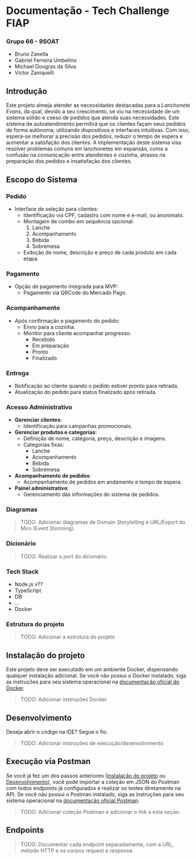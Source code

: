 
# Documentação - Tech Challenge FIAP
### Grupo 66 - 9SOAT

 - Bruno Zanella
 - Gabriel Ferreira Umbelino
 - Michael Dougras da Silva
 - Victor Zaniquelli

## Introdução
Este projeto almeja atender as necessidades destacadas para a *Lanchonete Evans*, da qual, devido a seu crescimento, se viu na necessidade de um sistema sólido e coeso de pedidos que atenda suas necessidades. Este sistema de autoatendimento permitirá que os clientes façam seus pedidos de forma autônoma, utilizando dispositivos e interfaces intuitivas. Com isso, espera-se melhorar a precisão dos pedidos, reduzir o tempo de espera e aumentar a satisfação dos clientes.
A implementação deste sistema visa resolver problemas comuns em lanchonetes em expansão, como a confusão na comunicação entre atendentes e cozinha, atrasos na preparação dos pedidos e insatisfação dos clientes.

## Escopo do Sistema


### Pedido
- Interface de seleção para clientes:
  - Identificação via CPF, cadastro com nome e e-mail, ou anonimato.
  - Montagem de combo em sequência opcional:
    1. Lanche
    2. Acompanhamento
    3. Bebida
    4. Sobremesa
  - Exibição de nome, descrição e preço de cada produto em cada etapa.

### Pagamento
- Opção de pagamento integrada para MVP:
  - Pagamento via QRCode do Mercado Pago.

### Acompanhamento
- Após confirmação e pagamento do pedido:
  - Envio para a cozinha.
  - Monitor para cliente acompanhar progresso:
    - Recebido
    - Em preparação
    - Pronto
    - Finalizado

### Entrega
- Notificação ao cliente quando o pedido estiver pronto para retirada.
- Atualização do pedido para status finalizado após retirada.

### Acesso Administrativo
- **Gerenciar clientes**:
  - Identificação para campanhas promocionais.
- **Gerenciar produtos e categorias**:
  - Definição de nome, categoria, preço, descrição e imagens.
  - Categorias fixas:
    - Lanche
    - Acompanhamento
    - Bebida
    - Sobremesa
- **Acompanhamento de pedidos**:
  - Acompanhamento de pedidos em andamento e tempo de espera.
- **Painel administrativo**:
  - Gerenciamento das informações do sistema de pedidos.

### Diagramas

> TODO: Adicionar diagramas de Domain Storytelling e URL/Export do Miro (Event Storming).

### Dicionário

> TODO: Realizar o *port* do dicionário.

### Tech Stack

- Node.js v??
- TypeScript
- DB
- ...
- Docker

### Estrutura do projeto

> TODO: Adicionar a estrutura do projeto

## Instalação do projeto

Este projeto deve ser executado em um ambiente Docker, dispensando qualquer instalação adicional.
Se você não possui o Docker instalado, siga as instruções para seu sistema operacional na [documentação oficial do Docker](https://docs.docker.com/get-docker).

> TODO: Adicionar instruções Docker


## Desenvolvimento

Deseja abrir o código na IDE? Segue o fio.

> TODO: Adicionar instruções de execução/desenvolvimento

## Execução via Postman

Se você já fez um dos passos anteriores ([Instalação do projeto](#instalação-do-projeto) ou [Desenvolvimento](#desenvolvimento)), você pode importar a coleção em JSON do Postman com todos endpoints já configurados e realizar os testes diretamente na API.
Se você não possui o Postman instalado, siga as instruções para seu sistema operacional na [documentação oficial Postman](https://learning.postman.com/docs/getting-started/installation/installation-and-updates/).

> TODO: Adicionar coleção Postman e adicionar o link a esta seção.

## Endpoints

> TODO: Documentar cada endpoint separadamente, com a URL, método HTTP e os corpos request e response.
